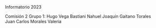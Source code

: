 Informatorio 2023

Comisión 2 Grupo 1:
Hugo Vega
Bastiani Nahuel
Joaquín Gaitano
Torales Juan Carlos
Morales Valeria

